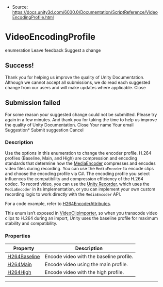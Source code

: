 * Source: https://docs.unity3d.com/6000.0/Documentation/ScriptReference/VideoEncodingProfile.html

# VideoEncodingProfile
enumeration
Leave feedback
Suggest a change
## Success!
Thank you for helping us improve the quality of Unity Documentation. Although we cannot accept all submissions, we do read each suggested change from our users and will make updates where applicable.
Close
## Submission failed
For some reason your suggested change could not be submitted. Please <a>try again</a> in a few minutes. And thank you for taking the time to help us improve the quality of Unity Documentation.
Close
Your name Your email Suggestion* Submit suggestion
Cancel
### Description
Use the options in this enumeration to change the encoder profile.
H.264 profiles (Baseline, Main, and High) are compression and encoding standards that determine how the [MediaEncoder](https://docs.unity3d.com/6000.0/Documentation/ScriptReference/Media.MediaEncoder.html) compresses and encodes video files during recording. You can use the `MediaEncoder` to encode clips and choose the encoding profile via C#. The encoding profile you select influences the compatibility and compression efficiency of the H.264 codec. To record video, you can use the [Unity Recorder](https://docs.unity3d.com/Packages/com.unity.recorder@5.1/manual/index.html), which uses the `MediaEncoder` in its implementation, or you can implement your own custom recording logic to work directly with the `MediaEncoder` API.  
  
For a code example, refer to [H264EncoderAttributes](https://docs.unity3d.com/6000.0/Documentation/ScriptReference/Media.H264EncoderAttributes.html).  
  
This enum isn’t exposed in [VideoClipImporter](https://docs.unity3d.com/6000.0/Documentation/ScriptReference/VideoClipImporter.html), so when you transcode video clips to H.264 during an import, Unity uses the baseline profile for maximum stability and compatibility.
### Properties
Property | Description  
---|---  
[H264Baseline](https://docs.unity3d.com/6000.0/Documentation/ScriptReference/VideoEncodingProfile.H264Baseline.html) | Encode video with the baseline profile.  
[H264Main](https://docs.unity3d.com/6000.0/Documentation/ScriptReference/VideoEncodingProfile.H264Main.html) | Encode video using the main profile.  
[H264High](https://docs.unity3d.com/6000.0/Documentation/ScriptReference/VideoEncodingProfile.H264High.html) | Encode video with the high profile.  
* * *
